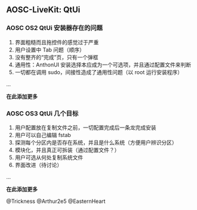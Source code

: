 ## AOSC-LiveKit: QtUi

### AOSC OS2 QtUi 安装器存在的问题

1. 界面粗糙而且拖控件的感觉过于严重
2. 用户设置中 Tab 问题（顺序）
3. 没有整齐的“完成”页，只有一个弹框
4. 通用性：AnthonUI 安装选择本应成为一个可选项，并且通过配置文件来判断
5. 一切都在调用 sudo，间接性造成了通用性问题（以 root 运行安装程序）

...

**在此添加更多**

### AOSC OS3 QtUi 几个目标

1. 用户配置放在复制文件之前，一切配置完成后一条龙完成安装
2. 用户可以自己编辑 fstab
3. 探测每个分区内是否存在系统，并且是什么系统（方便用户辨识分区）
4. 模块化，并且真正可拆装（通过配置文件？）
5. 用户可选从何处复制系统文件
6. 界面改进（待讨论）

...

**在此添加更多**

@Trickness @Arthur2e5 @EasternHeart